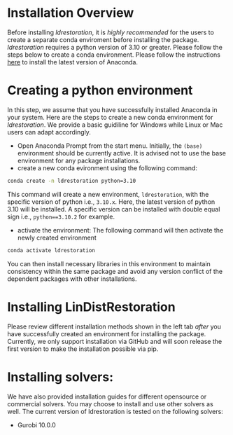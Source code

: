# Installation Overview

Before installing *ldrestoration*, it is *highly recommended* for the users to create a separate conda enviroment before installing the package. *ldrestoration* requires a python version of 3.10 or greater. Please follow the steps below to create a conda environment. Please follow the instructions <a href="https://www.anaconda.com/download" target="_blank">here</a> to install the latest version of Anaconda. 


# Creating a python environment
In this step, we assume that you have successfully installed Anaconda in your system. Here are the steps to create a new conda environment for *ldrestoration*. We provide a basic guidiline for Windows while Linux or Mac users can adapt accordingly.

* Open Anaconda Prompt from the start menu. Initially, the `(base)` environment should be currently active. It is advised not to use the base environment for any package installations.
* create a new conda evironment using the following command:
```bash
conda create -n ldrestoration python=3.10
```

This command will create a new environment, `ldrestoration`, with the specific version of python i.e., `3.10.x`. Here, the latest version of python 3.10 will be installed. A specific version can be installed with double equal sign i.e., `python==3.10.2` for example.

* activate the environment:
The following command will then activate the newly created environment
```bash
conda activate ldrestoration
```
You can then install necessary libraries in this environment to maintain consistency within the same package and avoid any version conflict of the dependent packages with other installations.


# Installing LinDistRestoration
Please review different installation methods shown in the left tab *after* you have successfully created an environment for installing the package. Currently, we only support installation via GitHub and will soon release the first version to make the installation possible via pip. 

# Installing solvers:
We have also provided installation guides for different opensource or commercial solvers. You may choose to install and use other solvers as well. The current version of ldrestoration is tested on the following solvers:

- Gurobi 10.0.0
